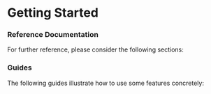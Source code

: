 # Getting Started

### Reference Documentation
For further reference, please consider the following sections:



### Guides
The following guides illustrate how to use some features concretely:



